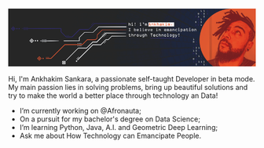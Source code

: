 ![Imagem Header](https://github.com/Ankhakim/Ankhakim/blob/main/gh-bannner.gif)

Hi, I'm Ankhakim Sankara, a passionate self-taught Developer in beta mode. My main passion lies in solving problems, bring up beautiful solutions and try to make the world a better place through technology an Data!

- I’m currently working on @Afronauta;
- On a pursuit for my bachelor's degree on Data Science;
- I’m learning Python, Java, A.I. and Geometric Deep Learning;
- Ask me about How Technology can Emancipate People.
